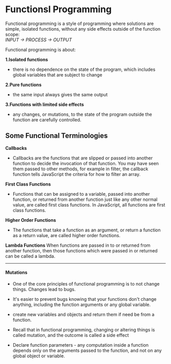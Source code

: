 # Functionsl Programming
Functional programming is a style of programming where solutions are simple, isolated functions,
 without any side effects outside of the function scope:  
  _INPUT -> PROCESS -> OUTPUT_  


Functional programming is about:  

 **1.Isolated functions**
- there is no dependence on the state of the program, which includes global variables that are subject to change  

 **2.Pure functions**
- the same input always gives the same output  

 **3.Functions with limited side effects**
- any changes, or mutations, to the state of the program outside the function are carefully controlled.  


## Some Functional Terminologies

**Callbacks**
- Callbacks are the functions that are slipped or passed into another function to decide the invocation of that function. You may have seen them passed to other methods, for example in filter, the callback function tells JavaScript the criteria for how to filter an array.  

**First Class Functions**
- Functions that can be assigned to a variable, passed into another function, or returned from another function just like any other normal value, are called first class functions. In JavaScript, all functions are first class functions.  

**Higher Order Functions**
- The functions that take a function as an argument, or return a function as a return value, are called higher order functions.  

**Lambda Functions**
When functions are passed in to or returned from another function, then those functions which were passed in or returned can be called a lambda.

___

#### Mutations
- One of the core principles of functional programming is to not change things. Changes lead to bugs. 

- It's easier to prevent bugs knowing that your functions don't change anything, including the function arguments or any global variable.

- create new variables and objects and return them if need be from a function.

- Recall that in functional programming, changing or altering things is called mutation, and the outcome is called a side effect

- Declare function parameters - any computation inside a function depends only on the arguments passed to the function, and not on any global object or variable.